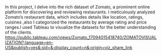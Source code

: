 In this project, I delve into the rich dataset of Zomato, a prominent online platform for discovering and reviewing restaurants. I meticulously analyzed Zomato’s restaurant data, which includes details like location, ratings, cuisines ,also I categorized the restaurants by average rating and price ranges.I used Tableau to visualize the datasets for the better understanding of the clients.
https://public.tableau.com/views/Zomato_17094015418740/ZOMATOVISUALIZATION?:language=en-US&publish=yes&:sid=&:display_count=n&:origin=viz_share_link
